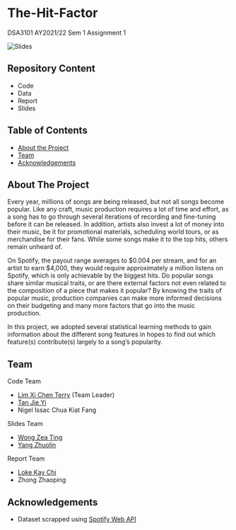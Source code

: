 # The-Hit-Factor
DSA3101 AY2021/22 Sem 1 Assignment 1

![Slides](https://user-images.githubusercontent.com/49337598/139251774-5aa8b8f1-480e-47eb-8702-590499cce5d0.jpg)

## Repository Content
* Code
* Data
* Report
* Slides

## Table of Contents
* [About the Project](#about-the-project)
* [Team](#team)
* [Acknowledgements](#acknowledgements)

## About The Project

Every year, millions of songs are being released, but not all songs become popular. Like any
craft, music production requires a lot of time and effort, as a song has to go through several
iterations of recording and fine-tuning before it can be released. In addition, artists also invest a
lot of money into their music, be it for promotional materials, scheduling world tours, or as
merchandise for their fans. While some songs make it to the top hits, others remain unheard of.

On Spotify, the payout range averages to $0.004 per stream, and for an artist to earn $4,000, they
would require approximately a million listens on Spotify, which is only achievable by the
biggest hits. Do popular songs share similar musical traits, or are there external factors not even
related to the composition of a piece that makes it popular? By knowing the traits of popular
music, production companies can make more informed decisions on their budgeting and many
more factors that go into the music production.

In this project, we adopted several statistical learning methods to gain information about the
different song features in hopes to find out which feature(s) contribute(s) largely to a song’s
popularity.


## Team
Code Team
* [Lim  Xi Chen Terry](https://github.com/terrylimxc) (Team Leader)
* [Tan Jie Yi](https://github.com/jieyitann)
* Nigel Issac Chua Kiat Fang  
  
Slides Team
* [Wong Zea Ting](https://github.com/Qitingzt)
* [Yang Zhuolin](https://github.com/Zhuolin99)  
  
Report Team
* [Loke Kay Chi](https://github.com/kaychiiiii)
* Zhong Zhaoping  
  
## Acknowledgements
* Dataset scrapped using [Spotify Web API](https://developer.spotify.com/documentation/web-api/)


